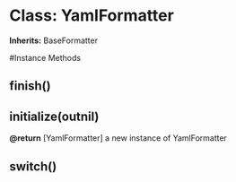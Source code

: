 # Class: YamlFormatter
**Inherits:** BaseFormatter
    




#Instance Methods
## finish() [](#method-i-finish)

## initialize(outnil) [](#method-i-initialize)

**@return** [YamlFormatter] a new instance of YamlFormatter

## switch() [](#method-i-switch)

